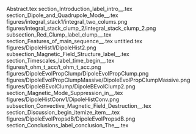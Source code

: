 Abstract.tex
section_Introduction_label_intro__.tex
section_Dipole_and_Quadrupole_Mode__.tex
figures/integral_stack1/integral_two_colums.png
figures/integral_stack_clump_2/integral_stack_clump_2.png
subsection_Red_Clump_label_clump__.tex
section_Features_of_main_sequence__.tex
untitled.tex
figures/DipoleHist1/DipoleHist2.png
subsection_Magnetic_Field_Structure_label__.tex
section_Timescales_label_time_begin__.tex
figures/t_ohm_t_acc/t_ohm_t_acc.png
figures/DipoleEvolPropClump/DipoleEvolPropClump.png
figures/DipoleEvolPropClumpMassive/DipoleEvolPropClumpMassive.png
figures/DipoleBEvolClump/DipoleBEvolClump2.png
section_Magnetic_Mode_Suppression_in__.tex
figures/DipoleHistConv1/DipoleHistConv.png
subsection_Convective_Magnetic_Field_Destruction__.tex
section_Discussion_begin_itemize_item__.tex
figures/DipoleEvolPropsdB/DipoleEvolPropsdB.png
section_Conclusions_label_conclusion_The__.tex